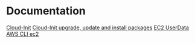 # Documentation
[Cloud-Init](https://cloud-init.io/)
[Cloud-Init upgrade, update and install packages](https://cloudinit.readthedocs.io/en/latest/reference/yaml_examples/package_update_upgrade.html)
[EC2 UserData](https://docs.aws.amazon.com/AWSEC2/latest/UserGuide/user-data.html)
[AWS CLI ec2](https://docs.aws.amazon.com/cli/latest/reference/ec2/)
